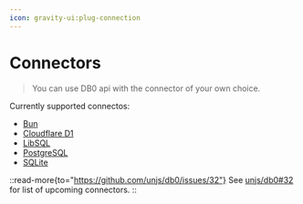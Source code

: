 ```yaml
---
icon: gravity-ui:plug-connection
---
```


# Connectors

> You can use DB0 api with the connector of your own choice.

Currently supported connectos:

- [Bun](/connectors/bun)
- [Cloudflare D1](/connectors/cloudflare)
- [LibSQL](/connectors/libsql)
- [PostgreSQL](/connectors/postgresql)
- [SQLite](/connectors/sqlite)

::read-more{to="https://github.com/unjs/db0/issues/32"}
See [unjs/db0#32](https://github.com/unjs/db0/issues/32) for list of upcoming connectors.
::
